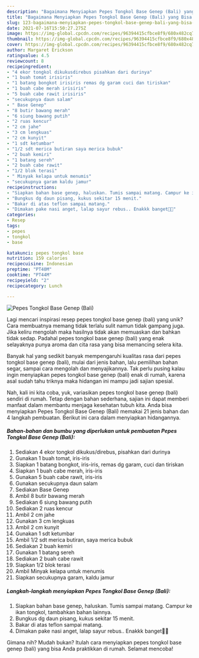 ```yaml
---
description: "Bagaimana Menyiapkan Pepes Tongkol Base Genep (Bali) yang Bisa Manjain Lidah"
title: "Bagaimana Menyiapkan Pepes Tongkol Base Genep (Bali) yang Bisa Manjain Lidah"
slug: 123-bagaimana-menyiapkan-pepes-tongkol-base-genep-bali-yang-bisa-manjain-lidah
date: 2021-07-16T15:50:27.275Z
image: https://img-global.cpcdn.com/recipes/96394415cfbce8f9/680x482cq70/pepes-tongkol-base-genep-bali-foto-resep-utama.jpg
thumbnail: https://img-global.cpcdn.com/recipes/96394415cfbce8f9/680x482cq70/pepes-tongkol-base-genep-bali-foto-resep-utama.jpg
cover: https://img-global.cpcdn.com/recipes/96394415cfbce8f9/680x482cq70/pepes-tongkol-base-genep-bali-foto-resep-utama.jpg
author: Margaret Erickson
ratingvalue: 4.5
reviewcount: 8
recipeingredient:
- "4 ekor tongkol dikukusdirebus pisahkan dari durinya"
- "1 buah tomat irisiris"
- "1 batang bongkot irisiris remas dg garam cuci dan tiriskan"
- "1 buah cabe merah irisiris"
- "5 buah cabe rawit irisiris"
- "secukupnya daun salam"
- " Base Genep"
- "8 butir bawang merah"
- "6 siung bawang putih"
- "2 ruas kencur"
- "2 cm jahe"
- "3 cm lengkuas"
- "2 cm kunyit"
- "1 sdt ketumbar"
- "1/2 sdt merica butiran saya merica bubuk"
- "2 buah kemiri"
- "1 batang sereh"
- "2 buah cabe rawit"
- "1/2 blok terasi"
- " Minyak kelapa untuk menumis"
- "secukupnya garam kaldu jamur"
recipeinstructions:
- "Siapkan bahan base genep, haluskan. Tumis sampai matang. Campur ke ikan tongkol, tambahkan bahan lainnya."
- "Bungkus dg daun pisang, kukus sekitar 15 menit."
- "Bakar di atas teflon sampai matang."
- "Dimakan pake nasi anget, lalap sayur rebus.. Enakkk banget🤤🤤"
categories:
- Resep
tags:
- pepes
- tongkol
- base

katakunci: pepes tongkol base 
nutrition: 159 calories
recipecuisine: Indonesian
preptime: "PT40M"
cooktime: "PT44M"
recipeyield: "2"
recipecategory: Lunch

---
```



![Pepes Tongkol Base Genep (Bali)](https://img-global.cpcdn.com/recipes/96394415cfbce8f9/680x482cq70/pepes-tongkol-base-genep-bali-foto-resep-utama.jpg)

Lagi mencari inspirasi resep pepes tongkol base genep (bali) yang unik? Cara membuatnya memang tidak terlalu sulit namun tidak gampang juga. Jika keliru mengolah maka hasilnya tidak akan memuaskan dan bahkan tidak sedap. Padahal pepes tongkol base genep (bali) yang enak selayaknya punya aroma dan cita rasa yang bisa memancing selera kita.

Banyak hal yang sedikit banyak mempengaruhi kualitas rasa dari pepes tongkol base genep (bali), mulai dari jenis bahan, lalu pemilihan bahan segar, sampai cara mengolah dan menyajikannya. Tak perlu pusing kalau ingin menyiapkan pepes tongkol base genep (bali) enak di rumah, karena asal sudah tahu triknya maka hidangan ini mampu jadi sajian spesial.




Nah, kali ini kita coba, yuk, variasikan pepes tongkol base genep (bali) sendiri di rumah. Tetap dengan bahan sederhana, sajian ini dapat memberi manfaat dalam membantu menjaga kesehatan tubuh kita. Anda bisa menyiapkan Pepes Tongkol Base Genep (Bali) memakai 21 jenis bahan dan 4 langkah pembuatan. Berikut ini cara dalam menyiapkan hidangannya.

<!--inarticleads1-->

##### Bahan-bahan dan bumbu yang diperlukan untuk pembuatan Pepes Tongkol Base Genep (Bali):

1. Sediakan 4 ekor tongkol dikukus/direbus, pisahkan dari durinya
1. Gunakan 1 buah tomat, iris-iris
1. Siapkan 1 batang bongkot, iris-iris, remas dg garam, cuci dan tiriskan
1. Siapkan 1 buah cabe merah, iris-iris
1. Gunakan 5 buah cabe rawit, iris-iris
1. Gunakan secukupnya daun salam
1. Sediakan  Base Genep
1. Ambil 8 butir bawang merah
1. Sediakan 6 siung bawang putih
1. Sediakan 2 ruas kencur
1. Ambil 2 cm jahe
1. Gunakan 3 cm lengkuas
1. Ambil 2 cm kunyit
1. Gunakan 1 sdt ketumbar
1. Ambil 1/2 sdt merica butiran, saya merica bubuk
1. Sediakan 2 buah kemiri
1. Gunakan 1 batang sereh
1. Sediakan 2 buah cabe rawit
1. Siapkan 1/2 blok terasi
1. Ambil  Minyak kelapa untuk menumis
1. Siapkan secukupnya garam, kaldu jamur




<!--inarticleads2-->

##### Langkah-langkah menyiapkan Pepes Tongkol Base Genep (Bali):

1. Siapkan bahan base genep, haluskan. Tumis sampai matang. Campur ke ikan tongkol, tambahkan bahan lainnya.
1. Bungkus dg daun pisang, kukus sekitar 15 menit.
1. Bakar di atas teflon sampai matang.
1. Dimakan pake nasi anget, lalap sayur rebus.. Enakkk banget🤤🤤




Gimana nih? Mudah bukan? Itulah cara menyiapkan pepes tongkol base genep (bali) yang bisa Anda praktikkan di rumah. Selamat mencoba!
